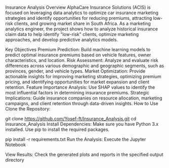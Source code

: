 Insurance Analysis
Overview
AlphaCare Insurance Solutions (ACIS) is focused on leveraging data analytics to optimize car insurance marketing strategies and identify opportunities for reducing premiums, attracting low-risk clients, and growing market share in South Africa. As a marketing analytics engineer, the project shows how to analyze historical insurance claim data to help identify "low-risk" clients, optimize marketing approaches, and develop predictive analytics models.

Key Objectives
Premium Prediction: Build machine learning models to predict optimal insurance premiums based on vehicle features, owner characteristics, and location.
Risk Assessment: Analyze and evaluate risk differences across various demographic and geographic segments, such as provinces, gender, and vehicle types.
Market Optimization: Provide actionable insights for improving marketing strategies, optimizing premium pricing, and identifying opportunities for market expansion and client retention.
Feature Importance Analysis: Use SHAP values to identify the most influential factors in determining insurance premiums.
Strategic Implications: Guide insurance companies on resource allocation, marketing campaigns, and client retention through data-driven insights.
How to Use
Clone the Repository:

git clone https://github.com/Yosef-ft/Insurance_Analysis.git
cd Insurance_Analysis
Install Dependencies: Make sure you have Python 3.x installed. Use pip to install the required packages.

pip install -r requirements.txt
Run the Analysis: Execute the Jupyter Notebook

View Results: Check the generated plots and reports in the specified output directory
